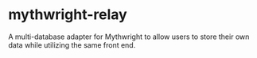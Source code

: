 # mythwright-relay
A multi-database adapter for Mythwright to allow users to store their own data while utilizing the same front end.
